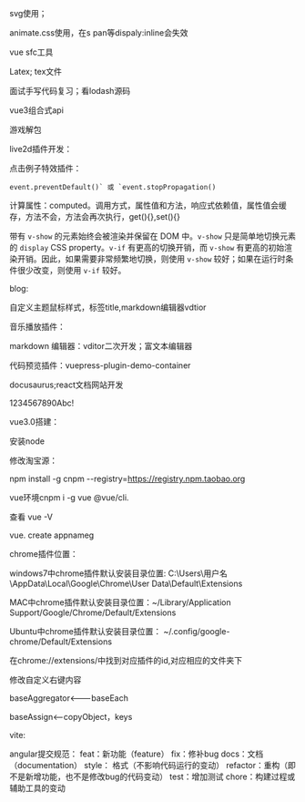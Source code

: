 svg使用；

animate.css使用，在s pan等dispaly:inline会失效



vue sfc工具



Latex; tex文件

面试手写代码复习；看lodash源码

vue3组合式api

游戏解包



live2d插件开发：



点击例子特效插件：

```
event.preventDefault()` 或 `event.stopPropagation()
```

计算属性：computed。调用方式，属性值和方法，响应式依赖值，属性值会缓存，方法不会，方法会再次执行，get(){},set(){}



带有 `v-show` 的元素始终会被渲染并保留在 DOM 中。`v-show` 只是简单地切换元素的 `display` CSS property。`v-if` 有更高的切换开销，而 `v-show` 有更高的初始渲染开销。因此，如果需要非常频繁地切换，则使用 `v-show` 较好；如果在运行时条件很少改变，则使用 `v-if` 较好。





blog:

自定义主题鼠标样式，标签title,markdown编辑器vdtior

音乐播放插件：

markdown 编辑器：vditor二次开发；富文本编辑器



代码预览插件：vuepress-plugin-demo-container



docusaurus;react文档网站开发



1234567890Abc!

vue3.0搭建：

安装node

修改淘宝源：

npm install -g cnpm --registry=https://registry.npm.taobao.org

vue环境cnpm i -g vue @vue/cli.  

查看 vue -V

vue. create appnameg











chrome插件位置：

windows7中chrome插件默认安装目录位置:  C:\Users\用户名\AppData\Local\Google\Chrome\User Data\Default\Extensions


MAC中chrome插件默认安装目录位置：~/Library/Application Support/Google/Chrome/Default/Extensions

Ubuntu中chrome插件默认安装目录位置：   ~/.config/google-chrome/Default/Extensions





在chrome://extensions/中找到对应插件的id,对应相应的文件夹下











修改自定义右键内容



baseAggregator<---baseEach

baseAssign<--copyObject，keys









vite:





angular提交规范：
feat：新功能（feature）
fix：修补bug
docs：文档（documentation）
style： 格式（不影响代码运行的变动）
refactor：重构（即不是新增功能，也不是修改bug的代码变动）
test：增加测试
chore：构建过程或辅助工具的变动